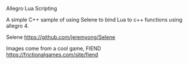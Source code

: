 Allegro Lua Scripting

A simple C++ sample of using Selene to bind Lua to c++ functions using allegro 4.

Selene https://github.com/jeremyong/Selene

Images come from a cool game, FIEND https://frictionalgames.com/site/fiend
